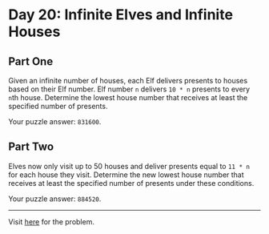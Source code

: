 # Day 20: Infinite Elves and Infinite Houses

## Part One

Given an infinite number of houses, each Elf delivers presents to houses based on their Elf number. Elf number `n` delivers `10 * n` presents to every `n`th house. Determine the lowest house number that receives at least the specified number of presents.

Your puzzle answer: `831600`.

## Part Two

Elves now only visit up to 50 houses and deliver presents equal to `11 * n` for each house they visit. Determine the new lowest house number that receives at least the specified number of presents under these conditions.

Your puzzle answer: `884520`.

***********

Visit [here](https://adventofcode.com/2015/day/20) for the problem.